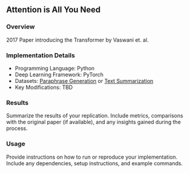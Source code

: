 ## Attention is All You Need

### Overview

2017 Paper introducing the Transformer by Vaswani et. al.

### Implementation Details

- Programming Language: Python
- Deep Learning Framework: PyTorch
- Datasets: [Paraphrase Generation](https://github.com/dqxiu/ParaSCI/tree/master) or [Text Summarization](https://www.kaggle.com/datasets/gowrishankarp/newspaper-text-summarization-cnn-dailymail)
- Key Modifications: TBD

### Results

Summarize the results of your replication. Include metrics, comparisons with the original paper (if available), and any insights gained during the process.

### Usage

Provide instructions on how to run or reproduce your implementation. Include any dependencies, setup instructions, and example commands.